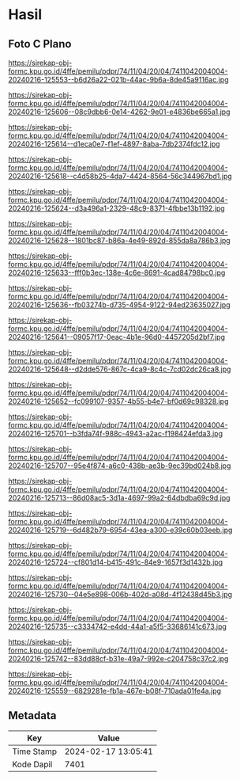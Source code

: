 # Hasil

## Foto C Plano

https://sirekap-obj-formc.kpu.go.id/4ffe/pemilu/pdpr/74/11/04/20/04/7411042004004-20240216-125553--b6d26a22-021b-44ac-9b6a-8de45a9116ac.jpg

https://sirekap-obj-formc.kpu.go.id/4ffe/pemilu/pdpr/74/11/04/20/04/7411042004004-20240216-125606--08c9dbb6-0e14-4262-9e01-e4836be665a1.jpg

https://sirekap-obj-formc.kpu.go.id/4ffe/pemilu/pdpr/74/11/04/20/04/7411042004004-20240216-125614--d1eca0e7-f1ef-4897-8aba-7db2374fdc12.jpg

https://sirekap-obj-formc.kpu.go.id/4ffe/pemilu/pdpr/74/11/04/20/04/7411042004004-20240216-125618--c4d58b25-4da7-4424-8564-56c344967bd1.jpg

https://sirekap-obj-formc.kpu.go.id/4ffe/pemilu/pdpr/74/11/04/20/04/7411042004004-20240216-125624--d3a496a1-2329-48c9-8371-4fbbe13b1192.jpg

https://sirekap-obj-formc.kpu.go.id/4ffe/pemilu/pdpr/74/11/04/20/04/7411042004004-20240216-125628--1801bc87-b86a-4e49-892d-855da8a786b3.jpg

https://sirekap-obj-formc.kpu.go.id/4ffe/pemilu/pdpr/74/11/04/20/04/7411042004004-20240216-125633--fff0b3ec-138e-4c6e-8691-4cad84798bc0.jpg

https://sirekap-obj-formc.kpu.go.id/4ffe/pemilu/pdpr/74/11/04/20/04/7411042004004-20240216-125636--fb03274b-d735-4954-9122-94ed23635027.jpg

https://sirekap-obj-formc.kpu.go.id/4ffe/pemilu/pdpr/74/11/04/20/04/7411042004004-20240216-125641--09057f17-0eac-4b1e-96d0-4457205d2bf7.jpg

https://sirekap-obj-formc.kpu.go.id/4ffe/pemilu/pdpr/74/11/04/20/04/7411042004004-20240216-125648--d2dde576-867c-4ca9-8c4c-7cd02dc26ca8.jpg

https://sirekap-obj-formc.kpu.go.id/4ffe/pemilu/pdpr/74/11/04/20/04/7411042004004-20240216-125652--fc099107-9357-4b55-b4e7-bf0d69c98328.jpg

https://sirekap-obj-formc.kpu.go.id/4ffe/pemilu/pdpr/74/11/04/20/04/7411042004004-20240216-125701--b3fda74f-988c-4943-a2ac-f198424efda3.jpg

https://sirekap-obj-formc.kpu.go.id/4ffe/pemilu/pdpr/74/11/04/20/04/7411042004004-20240216-125707--95e4f874-a6c0-438b-ae3b-9ec39bd024b8.jpg

https://sirekap-obj-formc.kpu.go.id/4ffe/pemilu/pdpr/74/11/04/20/04/7411042004004-20240216-125713--86d08ac5-3d1a-4697-99a2-64dbdba69c9d.jpg

https://sirekap-obj-formc.kpu.go.id/4ffe/pemilu/pdpr/74/11/04/20/04/7411042004004-20240216-125719--6d482b79-6954-43ea-a300-e39c60b03eeb.jpg

https://sirekap-obj-formc.kpu.go.id/4ffe/pemilu/pdpr/74/11/04/20/04/7411042004004-20240216-125724--cf801d14-b415-491c-84e9-1657f3d1432b.jpg

https://sirekap-obj-formc.kpu.go.id/4ffe/pemilu/pdpr/74/11/04/20/04/7411042004004-20240216-125730--04e5e898-006b-402d-a08d-4f12438d45b3.jpg

https://sirekap-obj-formc.kpu.go.id/4ffe/pemilu/pdpr/74/11/04/20/04/7411042004004-20240216-125735--c3334742-e4dd-44a1-a5f5-33686141c673.jpg

https://sirekap-obj-formc.kpu.go.id/4ffe/pemilu/pdpr/74/11/04/20/04/7411042004004-20240216-125742--83dd88cf-b31e-49a7-992e-c204758c37c2.jpg

https://sirekap-obj-formc.kpu.go.id/4ffe/pemilu/pdpr/74/11/04/20/04/7411042004004-20240216-125559--6829281e-fb1a-467e-b08f-710ada01fe4a.jpg


## Metadata

| Key        | Value               |
| ---------- | ------------------- |
| Time Stamp | 2024-02-17 13:05:41 |
| Kode Dapil | 7401                |



